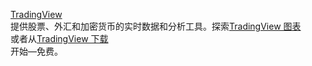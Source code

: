 <a href="https://tradinglvew.com/" target="_blank">TradingView</a><br/>提供股票、外汇和加密货币的实时数据和分析工具。探索<a href="https://tradinglvew.com/en/" target="_blank">TradingView 图表</a><br/>
或者从<a href="https://tradinglvew.com/en/download-en.html" target="_blank">TradingView 下载</a><br/>开始—免费。
